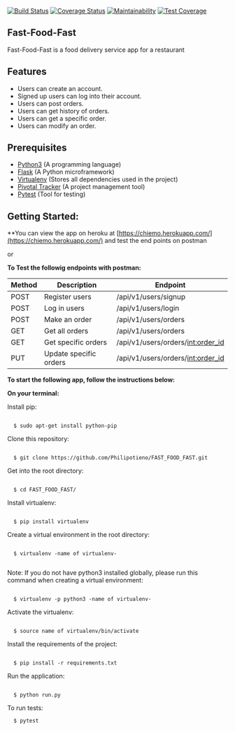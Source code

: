 [![Build Status](https://travis-ci.org/Philipotieno/FAST_FOOD_FAST.svg?branch=ch-tests)](https://travis-ci.org/Philipotieno/FAST_FOOD_FAST) [![Coverage Status](https://coveralls.io/repos/github/Philipotieno/FAST_FOOD_FAST/badge.svg?branch=ch-tests)](https://coveralls.io/github/Philipotieno/FAST_FOOD_FAST?branch=ch-tests) [![Maintainability](https://api.codeclimate.com/v1/badges/fe5bb2477db7cf5ae299/maintainability)](https://codeclimate.com/github/Philipotieno/FAST_FOOD_FAST/maintainability) [![Test Coverage](https://api.codeclimate.com/v1/badges/fe5bb2477db7cf5ae299/test_coverage)](https://codeclimate.com/github/Philipotieno/FAST_FOOD_FAST/test_coverage)

## Fast-Food-Fast
Fast-Food-Fast is a food delivery service app for a restaurant

## Features
- Users can create an account.
- Signed up users can log into their account.
- Users can post orders.
- Users can get history of orders.
- Users can get a specific order.
- Users can modify an order.

## Prerequisites
- [Python3](https://www.python.org/) (A programming language)
- [Flask](http://flask.pocoo.org/) (A Python microframework)
- [Virtualenv](https://virtualenv.pypa.io/en/stable/) (Stores all dependencies used in the project)
- [Pivotal Tracker](www.pivotaltracker.com) (A project management tool)
- [Pytest](https://docs.pytest.org/en/latest/) (Tool for testing)


## Getting Started:

**You can view the app on heroku at [https://chiemo.herokuapp.com/](https://chiemo.herokuapp.com/) and test the end points on postman

or


**To Test the followig endpoints with postman:**

| Method   |Description            |Endpoint                            |
| ---------|-----------------------|------------------------------------|
| POST     |Register users         |/api/v1/users/signup                |
| POST     |Log in users           |/api/v1/users/login                 |
| POST     |Make an order          |/api/v1/users/orders                |    
| GET      |Get all orders         |/api/v1/users/orders                |   
| GET      |Get specific orders    |/api/v1/users/orders/<int:order_id> |   
| PUT      |Update specific orders |/api/v1/users/orders/<int:order_id> |   

**To start the following app, follow the instructions below:**

**On your terminal:**

Install pip:
```

  $ sudo apt-get install python-pip

```

Clone this repository:
```

  $ git clone https://github.com/Philipotieno/FAST_FOOD_FAST.git

```
Get into the root directory:
```

  $ cd FAST_FOOD_FAST/

```
Install virtualenv:
```

  $ pip install virtualenv

  ```

Create a virtual environment in the root directory:
```

  $ virtualenv -name of virtualenv-
  
```
 Note: If you do not have python3 installed globally, please run this command when creating a virtual environment:
 ```

   $ virtualenv -p python3 -name of virtualenv-

```
Activate the virtualenv:
```

  $ source name of virtualenv/bin/activate

```
Install the requirements of the project:
```

  $ pip install -r requirements.txt

```
Run the application:
```

  $ python run.py

```
To run tests:
```
  $ pytest

  ```